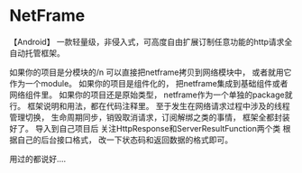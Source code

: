 # NetFrame
【Android】
一款轻量级，非侵入式，可高度自由扩展订制任意功能的http请求全自动托管框架。

如果你的项目是分模块的/n
可以直接把netframe拷贝到网络模块中，
或者就用它作为一个module。
如果你的项目是组件化的，
把netframe集成到基础组件或者网络组件里。
如果你的项目还是原始类型，
netframe作为一个单独的package就行。
框架说明和用法，都在代码注释里。
至于发生在网络请求过程中涉及的线程管理切换，
生命周期同步，销毁取消请求，订阅解绑之类的事情，
框架全都封装好了。
导入到自己项目后
关注HttpResponse和ServerResultFunction两个类
根据自己的后台接口格式，
改一下状态码和返回数据的格式即可。

用过的都说好....

